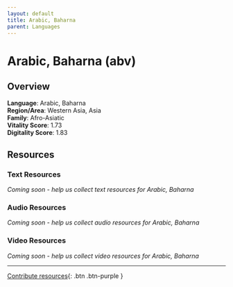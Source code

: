 ```yaml
---
layout: default
title: Arabic, Baharna
parent: Languages
---
```


# Arabic, Baharna (abv)

## Overview

**Language**: Arabic, Baharna  
**Region/Area**: Western Asia, Asia  
**Family**: Afro-Asiatic  
**Vitality Score**: 1.73  
**Digitality Score**: 1.83  

## Resources

### Text Resources
*Coming soon - help us collect text resources for Arabic, Baharna*

### Audio Resources
*Coming soon - help us collect audio resources for Arabic, Baharna*

### Video Resources
*Coming soon - help us collect video resources for Arabic, Baharna*

---

[Contribute resources](https://fairtrain.github.io/){: .btn .btn-purple }

